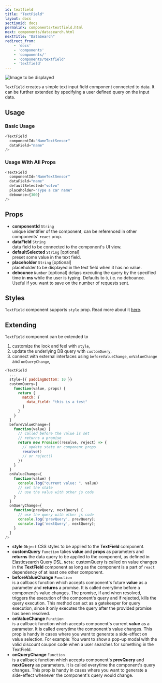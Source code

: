 ```yaml
---
id: textfield
title: "TextField"
layout: docs
sectionid: docs
permalink: components/textfield.html
next: components/datasearch.html
nextTitle: "DataSearch"
redirect_from:
    - 'docs'
    - 'components'
    - 'components/'
    - 'components/textfield'
    - 'textfield'
---
```


![Image to be displayed](https://imgur.com/goOcLdF.png)

`TextField` creates a simple text input field component connected to data. It can be further extended by specifying a user defined query on the input data.

## Usage

### Basic Usage

```js
<TextField
  componentId="NameTextSensor"
  dataField="name"
/>
```

### Usage With All Props

```js
<TextField
  componentId="NameTextSensor"
  dataField="name"
  defaultSelected="volvo"
  placeholder="Type a car name"
  debounce={300}
/>
```

## Props

- **componentId** `String`  
    unique identifier of the component, can be referenced in other components' `react` prop.
- **dataField** `String`  
    data field to be connected to the component's UI view.
- **defaultSelected** `String` [optional]  
    preset some value in the text field.
- **placeholder** `String` [optional]  
    placeholder to be displayed in the text field when it has no value.
- **debounce** `Number` [optional]
    delays executing the query by the specified time in **ms** while the user is typing. Defaults to `0`, i.e. no debounce. Useful if you want to save on the number of requests sent.

## Styles

`TextField` component supports `style` prop. Read more about it [here](/advanced/style.html).

## Extending

`TextField` component can be extended to
1. customize the look and feel with `style`,
2. update the underlying DB query with `customQuery`,
3. connect with external interfaces using `beforeValueChange`, `onValueChange` and `onQueryChange`,

```js
<TextField
  ...
  style={{ paddingBottom: 10 }}
  customQuery={
    function(value, props) {
      return {
        match: {
          data_field: "this is a test"
        }
      }
    }
  }
  beforeValueChange={
    function(value) {
      // called before the value is set
      // returns a promise
      return new Promise((resolve, reject) => {
        // update state or component props
        resolve()
        // or reject()
      })
    }
  }
  onValueChange={
    function(value) {
      console.log("current value: ", value)
      // set the state
      // use the value with other js code
    }
  }
  onQueryChange={
    function(prevQuery, nextQuery) {
      // use the query with other js code
      console.log('prevQuery', prevQuery);
      console.log('nextQuery', nextQuery);
    }
  }
/>
```

- **style** `Object`
    CSS styles to be applied to the **TextField** component.
- **customQuery** `Function`
    takes **value** and **props** as parameters and **returns** the data query to be applied to the component, as defined in Elasticsearch Query DSL.
    `Note:` customQuery is called on value changes in the **TextField** component as long as the component is a part of `react` dependency of at least one other component.
- **beforeValueChange** `Function`  
    is a callback function which accepts component's future **value** as a parameter and **returns** a promise. It is called everytime before a component's value changes. The promise, if and when resolved, triggers the execution of the component's query and if rejected, kills the query execution. This method can act as a gatekeeper for query execution, since it only executes the query after the provided promise has been resolved.
- **onValueChange** `Function`  
    is a callback function which accepts component's current **value** as a parameter. It is called everytime the component's value changes. This prop is handy in cases where you want to generate a side-effect on value selection. For example: You want to show a pop-up modal with the valid discount coupon code when a user searches for something in the TextField.
- **onQueryChange** `Function`  
    is a callback function which accepts component's **prevQuery** and **nextQuery** as parameters. It is called everytime the component's query changes. This prop is handy in cases where you want to generate a side-effect whenever the component's query would change.

